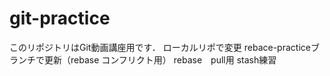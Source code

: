 # git-practice
このリポジトリはGit動画講座用です．
ローカルリポで変更
rebace-practiceブランチで更新（rebase コンフリクト用）
rebase　pull用
stash練習
